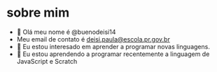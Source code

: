 # sobre mim
- 👋 Olá meu nome é @buenodeisi14
- Meu email de contato é deisi.paula@escola.pr.gov.br
- 👀 Eu estou interesado em aprender a programar novas linguagens.
- 🌱 Eu estou aprendendo a programar recentemente a linguagem de JavaScript e Scratch


<!---
buenodeisi14/buenodeisi14 is a ✨ special ✨ repository because its `README.md` (this file) appears on your GitHub profile.
You can click the Preview link to take a look at your changes.
--->
